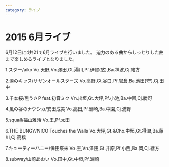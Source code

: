 ```yaml
---
category: ライブ
---
```

# 2015 6月ライブ

6月12日に4共21で6月ライブを行いました。
迫力のある曲からしっとりした曲まで楽しめるライブとなりました。

1.スター/aiko 
Vo.天野,Vn.澤田,Gt.湯川,Pf.伊賀(悠),Ba.神波,Cj.緒方 
 
2.涙のキッス/サザンオールスターズ 
Vo.高野,Gt.谷口,Pf.岩倉,Ba.池田(守),Cj.田中 
 
3.千本桜/黒うさP feat.初音ミク 
Vn.出垣,Gt.大坪,Pf.小池,Ba.中園,Cj.勝野 
 
4.風の谷のナウシカ/安田成美 
Vo.高田,Pf.洲崎,Ba.中園,Cj.浦野 

5.squall/福山雅治 
Vo.王,Pf.太田 
 
6.THE BUNGY/NICO Touches the Walls 
Vo.大坪,Gt.&Cho.中垣,Gt.得津,Ba.藤川,Cj.高橋 
 
7.キューティーハニー/倖田來未 
Vo.王,Vn.澤田,Gt.井原,Pf.小西,Ba.岡,Cj.緒方 
 
8.subway/山崎あおい 
Vo.田中,Gt.中垣,Pf.洲崎